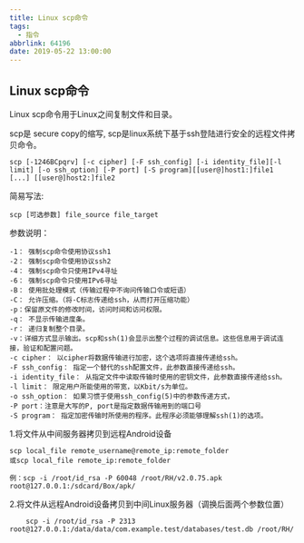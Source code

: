 ```yaml
---
title: Linux scp命令
tags:
  - 指令
abbrlink: 64196
date: 2019-05-22 13:00:00
---
```


## Linux scp命令

Linux scp命令用于Linux之间复制文件和目录。

scp是 secure copy的缩写, scp是linux系统下基于ssh登陆进行安全的远程文件拷贝命令。

  
    scp [-1246BCpqrv] [-c cipher] [-F ssh_config] [-i identity_file][-l limit] [-o ssh_option] [-P port] [-S program][[user@]host1:]file1 [...] [[user@]host2:]file2
  
简易写法:

    scp [可选参数] file_source file_target 
    
参数说明：

    -1： 强制scp命令使用协议ssh1
    -2： 强制scp命令使用协议ssh2
    -4： 强制scp命令只使用IPv4寻址
    -6： 强制scp命令只使用IPv6寻址
    -B： 使用批处理模式（传输过程中不询问传输口令或短语）
    -C： 允许压缩。（将-C标志传递给ssh，从而打开压缩功能）
    -p：保留原文件的修改时间，访问时间和访问权限。
    -q： 不显示传输进度条。
    -r： 递归复制整个目录。
    -v：详细方式显示输出。scp和ssh(1)会显示出整个过程的调试信息。这些信息用于调试连接，验证和配置问题。
    -c cipher： 以cipher将数据传输进行加密，这个选项将直接传递给ssh。
    -F ssh_config： 指定一个替代的ssh配置文件，此参数直接传递给ssh。
    -i identity_file： 从指定文件中读取传输时使用的密钥文件，此参数直接传递给ssh。
    -l limit： 限定用户所能使用的带宽，以Kbit/s为单位。
    -o ssh_option： 如果习惯于使用ssh_config(5)中的参数传递方式，
    -P port：注意是大写的P, port是指定数据传输用到的端口号
    -S program： 指定加密传输时所使用的程序。此程序必须能够理解ssh(1)的选项。    
  
1.将文件从中间服务器拷贝到远程Android设备

    scp local_file remote_username@remote_ip:remote_folder
    或scp local_file remote_ip:remote_folder
    
    例：scp -i /root/id_rsa -P 60048 /root/RH/v2.0.75.apk root@127.0.0.1:/sdcard/Box/apk/  
  
2.将文件从远程Android设备拷贝到中间Linux服务器（调换后面两个参数位置）
        
        scp -i /root/id_rsa -P 2313 root@127.0.0.1:/data/data/com.example.test/databases/test.db /root/RH/
    
    
